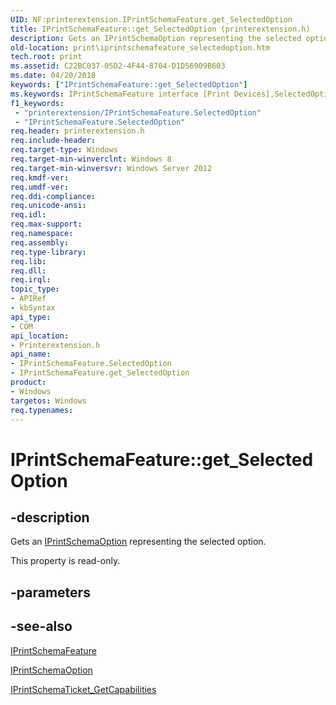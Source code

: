 ```yaml
---
UID: NF:printerextension.IPrintSchemaFeature.get_SelectedOption
title: IPrintSchemaFeature::get_SelectedOption (printerextension.h)
description: Gets an IPrintSchemaOption representing the selected option.
old-location: print\iprintschemafeature_selectedoption.htm
tech.root: print
ms.assetid: C22BC037-05D2-4F44-8704-D1D56909B603
ms.date: 04/20/2018
keywords: ["IPrintSchemaFeature::get_SelectedOption"]
ms.keywords: IPrintSchemaFeature interface [Print Devices],SelectedOption property, IPrintSchemaFeature.SelectedOption, IPrintSchemaFeature.get_SelectedOption, IPrintSchemaFeature::SelectedOption, IPrintSchemaFeature::get_SelectedOption, SelectedOption property [Print Devices], SelectedOption property [Print Devices],IPrintSchemaFeature interface, get_SelectedOption, print.iprintschemafeature_selectedoption, printerextension/IPrintSchemaFeature::SelectedOption, printerextension/IPrintSchemaFeature::get_SelectedOption
f1_keywords:
 - "printerextension/IPrintSchemaFeature.SelectedOption"
 - "IPrintSchemaFeature.SelectedOption"
req.header: printerextension.h
req.include-header: 
req.target-type: Windows
req.target-min-winverclnt: Windows 8
req.target-min-winversvr: Windows Server 2012
req.kmdf-ver: 
req.umdf-ver: 
req.ddi-compliance: 
req.unicode-ansi: 
req.idl: 
req.max-support: 
req.namespace: 
req.assembly: 
req.type-library: 
req.lib: 
req.dll: 
req.irql: 
topic_type:
- APIRef
- kbSyntax
api_type:
- COM
api_location:
- Printerextension.h
api_name:
- IPrintSchemaFeature.SelectedOption
- IPrintSchemaFeature.get_SelectedOption
product:
- Windows
targetos: Windows
req.typenames: 
---
```


# IPrintSchemaFeature::get_SelectedOption


## -description


Gets an <a href="https://docs.microsoft.com/windows-hardware/drivers/ddi/printerextension/nn-printerextension-iprintschemaoption">IPrintSchemaOption</a> representing the selected option.

This property is read-only.


## -parameters


## -see-also




<a href="https://docs.microsoft.com/windows-hardware/drivers/ddi/printerextension/nn-printerextension-iprintschemafeature">IPrintSchemaFeature</a>



<a href="https://docs.microsoft.com/windows-hardware/drivers/ddi/printerextension/nn-printerextension-iprintschemaoption">IPrintSchemaOption</a>



<a href="https://docs.microsoft.com/windows-hardware/drivers/ddi/printerextension/nf-printerextension-iprintschematicket-getcapabilities">IPrintSchemaTicket_GetCapabilities</a>
 

 

